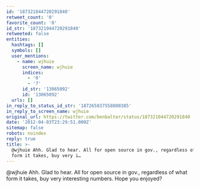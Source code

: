 ```yaml
---
id: '187321044720291840'
retweet_count: '0'
favorite_count: '0'
id_str: '187321044720291840'
retweeted: false
entities:
  hashtags: []
  symbols: []
  user_mentions:
    - name: wjhuie
      screen_name: wjhuie
      indices:
        - '0'
        - '7'
      id_str: '13065092'
      id: '13065092'
  urls: []
in_reply_to_status_id_str: '187265837558800385'
in_reply_to_screen_name: wjhuie
original_url: https://twitter.com/benbalter/status/187321044720291840
date: '2012-04-03T23:29:51.000Z'
sitemap: false
robots: noindex
reply: true
title: >-
  @wjhuie Ahh. Glad to hear. All for open source in gov., regardless of what
  form it takes, buy very i…
---
```


@wjhuie Ahh. Glad to hear. All for open source in gov., regardless of what form it takes, buy very interesting numbers. Hope you enjoyed?
